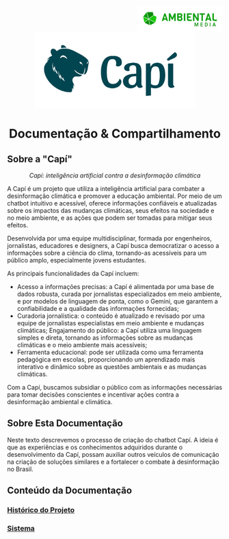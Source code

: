 <img src="_assets/Horizontal-colorido.png" alt="Logo da Ambiental Media" style="float:right" height="60em">

<p align="center" height="120em"><img src="_assets/LOGO-FINAL-capi.png" alt="Logo da Capí, um rosto de uma capivara sorrindo" style="float:left vertical-align:middle" height="180em"></p>

<h1 align="center">Documentação & Compartilhamento</h1>

## Sobre a "Capí"

<p align="center"><em>Capí: inteligência artificial contra a desinformação climática</em></p>

A Capí é um projeto que utiliza a inteligência artificial para combater a desinformação climática e promover a educação ambiental. Por meio de um chatbot intuitivo e acessível, oferece informações confiáveis e atualizadas sobre os impactos das mudanças climáticas, seus efeitos na sociedade e no meio ambiente, e as ações que podem ser tomadas para mitigar seus efeitos.

Desenvolvida por uma equipe multidisciplinar, formada por engenheiros, jornalistas, educadores e designers, a Capí busca democratizar o acesso a informações sobre a ciência do clima, tornando-as acessíveis para um público amplo, especialmente jovens estudantes.

As principais funcionalidades da Capí incluem:

* Acesso a informações precisas: a Capí é alimentada por uma base de dados robusta, curada por jornalistas especializados em meio ambiente, e por modelos de linguagem de ponta, como o Gemini, que garantem a confiabilidade e a qualidade das informações fornecidas;
* Curadoria jornalística: o conteúdo é atualizado e revisado por uma equipe de jornalistas especialistas em meio ambiente e mudanças climáticas;
Engajamento do público: a Capí utiliza uma linguagem simples e direta, tornando as informações sobre as mudanças climáticas e o meio ambiente mais acessíveis;
* Ferramenta educacional: pode ser utilizada como uma ferramenta pedagógica em escolas, proporcionando um aprendizado mais interativo e dinâmico sobre as questões ambientais e as mudanças climáticas.

Com a Capí, buscamos subsidiar o público com as informações necessárias para tomar decisões conscientes e incentivar ações contra a desinformação ambiental e climática.

## Sobre Esta Documentação

Neste texto descrevemos o processo de criação do chatbot Capí. A ideia é que as experiências e os conhecimentos adquiridos durante o desenvolvimento da Capí, possam auxiliar outros veículos de comunicação na criação de soluções similares e a fortalecer o combate à desinformação no Brasil.

## Conteúdo da Documentação

### [Histórico do Projeto](./historico/README.md)
### [Sistema](./sistema/README.md)
